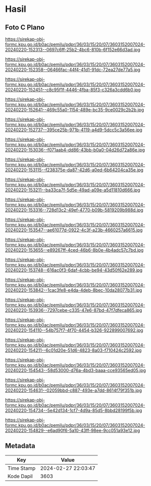 # Hasil

## Foto C Plano

https://sirekap-obj-formc.kpu.go.id/b0ac/pemilu/pdpr/36/03/15/20/07/3603152007024-20240220-152313--0697c6ff-25b2-4bc6-810b-6f152e66d3ad.jpg

https://sirekap-obj-formc.kpu.go.id/b0ac/pemilu/pdpr/36/03/15/20/07/3603152007024-20240220-152358--06466fac-44f4-41d1-91dc-72ea27de77a5.jpg

https://sirekap-obj-formc.kpu.go.id/b0ac/pemilu/pdpr/36/03/15/20/07/3603152007024-20240220-152451--c8c95f1f-4446-4fba-85f3-c326a3cdd6b0.jpg

https://sirekap-obj-formc.kpu.go.id/b0ac/pemilu/pdpr/36/03/15/20/07/3603152007024-20240220-152641--469c55a0-1154-489e-bc35-9ce0029c2b2b.jpg

https://sirekap-obj-formc.kpu.go.id/b0ac/pemilu/pdpr/36/03/15/20/07/3603152007024-20240220-152737--395ce25b-971b-4119-a4d9-5dcc5c3a56ee.jpg

https://sirekap-obj-formc.kpu.go.id/b0ac/pemilu/pdpr/36/03/15/20/07/3603152007024-20240220-153036--f071aab4-dd86-43bb-b0a0-04d26d72a86e.jpg

https://sirekap-obj-formc.kpu.go.id/b0ac/pemilu/pdpr/36/03/15/20/07/3603152007024-20240220-153115--f238375e-da87-42d6-a0ed-6b64204ca35e.jpg

https://sirekap-obj-formc.kpu.go.id/b0ac/pemilu/pdpr/36/03/15/20/07/3603152007024-20240220-153211--ba33ca7f-5d5e-49ad-a09e-a5d11810d666.jpg

https://sirekap-obj-formc.kpu.go.id/b0ac/pemilu/pdpr/36/03/15/20/07/3603152007024-20240220-153316--728d13c2-49ef-4770-b09b-5819209b988d.jpg

https://sirekap-obj-formc.kpu.go.id/b0ac/pemilu/pdpr/36/03/15/20/07/3603152007024-20240220-153547--ae61077d-0922-4c3f-a23b-4660257a6615.jpg

https://sirekap-obj-formc.kpu.go.id/b0ac/pemilu/pdpr/36/03/15/20/07/3603152007024-20240220-153655--e89267ff-4ced-46b6-8b0e-4b4adc57c7bd.jpg

https://sirekap-obj-formc.kpu.go.id/b0ac/pemilu/pdpr/36/03/15/20/07/3603152007024-20240220-153748--616ac0f3-6daf-4cbb-be94-43d50f62e289.jpg

https://sirekap-obj-formc.kpu.go.id/b0ac/pemilu/pdpr/36/03/15/20/07/3603152007024-20240220-153842--1cac3fe8-e4da-4deb-8bec-10da28077b31.jpg

https://sirekap-obj-formc.kpu.go.id/b0ac/pemilu/pdpr/36/03/15/20/07/3603152007024-20240220-153936--7297cebe-c335-47e6-87bd-47f7dfeca865.jpg

https://sirekap-obj-formc.kpu.go.id/b0ac/pemilu/pdpr/36/03/15/20/07/3603152007024-20240220-154110--54b757f7-4f70-4454-b326-922899007692.jpg

https://sirekap-obj-formc.kpu.go.id/b0ac/pemilu/pdpr/36/03/15/20/07/3603152007024-20240220-154211--6c01d20e-51d6-4823-8a03-f710424c2592.jpg

https://sirekap-obj-formc.kpu.go.id/b0ac/pemilu/pdpr/36/03/15/20/07/3603152007024-20240220-154543--58d53000-d76a-4bd3-baaa-cce93565ed05.jpg

https://sirekap-obj-formc.kpu.go.id/b0ac/pemilu/pdpr/36/03/15/20/07/3603152007024-20240220-154631--02059bbd-c887-493e-a7dd-8614f79f351b.jpg

https://sirekap-obj-formc.kpu.go.id/b0ac/pemilu/pdpr/36/03/15/20/07/3603152007024-20240220-154734--5e42d134-1cf7-4d9a-85d5-8bbd28199f5b.jpg

https://sirekap-obj-formc.kpu.go.id/b0ac/pemilu/pdpr/36/03/15/20/07/3603152007024-20240220-154829--e6ad90f6-5a10-43ff-98ee-9cc051a93e12.jpg


## Metadata

| Key        | Value               |
| ---------- | ------------------- |
| Time Stamp | 2024-02-27 22:03:47 |
| Kode Dapil | 3603                |



